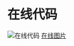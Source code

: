 # 在线代码
![在线代码](http://htmlandcssbook.com/code-samples/)
[在线图片](http://htmlandcssbook.com/images/html-and-css-book-logo.gif)
